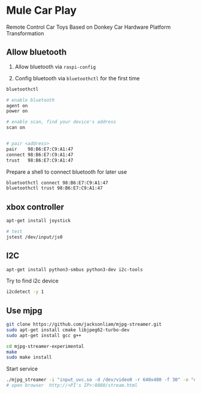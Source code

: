 # Mule Car Play

Remote Control Car Toys Based on Donkey Car Hardware Platform Transformation

## Allow bluetooth

1) Allow bluetooth via `raspi-config`

2) Config bluetooth via `bluetoothctl` for the first time
```sh
bluetoothctl

# enable bluetooth
agent on
power on

# enable scan, find your device's address
scan on


# pair <address>
pair    98:B6:E7:C9:A1:47
connect 98:B6:E7:C9:A1:47
trust   98:B6:E7:C9:A1:47
```

Prepare a shell to connect bluetooth for later use
```sh
bluetoothctl connect 98:B6:E7:C9:A1:47
bluetoothctl trust 98:B6:E7:C9:A1:47
```

## xbox controller

```sh
apt-get install joystick

# test
jstest /dev/input/js0
```

## I2C

```sh
apt-get install python3-smbus python3-dev i2c-tools
```

Try to find i2c device
```sh
i2cdetect -y 1
```

## Use mjpg

```sh
git clone https://github.com/jacksonliam/mjpg-streamer.git
sudo apt-get install cmake libjpeg62-turbo-dev
sudo apt-get install gcc g++

cd mjpg-streamer-experimental
make
sudo make install
```

Start service
```sh
./mjpg_streamer -i "input_uvc.so -d /dev/video0 -r 640x480 -f 30" -o "output_http.so -w www"
# open browser  http://<PI's IP>:8080/stream.html
```